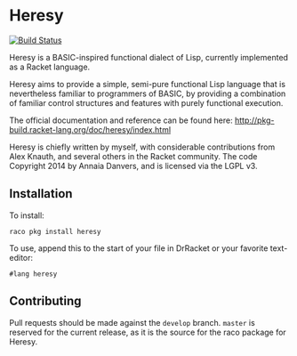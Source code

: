 Heresy 
======
[![Build Status](https://travis-ci.com/jarcane/heresy.svg?branch=master)](https://app.travis-ci.com/jarcane/heresy)

Heresy is a BASIC-inspired functional dialect of Lisp, currently implemented as a Racket language.

Heresy aims to provide a simple, semi-pure functional Lisp language that is nevertheless familiar to programmers of BASIC, by providing a combination of familiar control structures and features with purely functional execution.

The official documentation and reference can be found here:  http://pkg-build.racket-lang.org/doc/heresy/index.html

Heresy is chiefly written by myself, with considerable contributions from Alex Knauth, and several others in the Racket community. The code Copyright 2014 by Annaia Danvers, and is licensed via the LGPL v3.

Installation
------------

To install:

``raco pkg install heresy``

To use, append this to the start of your file in DrRacket or your favorite text-editor:

``#lang heresy``

Contributing
------------

Pull requests should be made against the `develop` branch. `master` is reserved for the current release, as it is the source for the raco package for Heresy.
